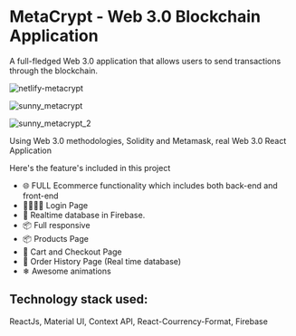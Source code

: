 # MetaCrypt - Web 3.0 Blockchain Application

A full-fledged Web 3.0 application that allows users to send transactions through the blockchain.

![netlify-metacrypt](https://user-images.githubusercontent.com/17198965/166557703-4bd033ec-8609-4853-86da-d49885b15afa.png)

![sunny_metacrypt](https://user-images.githubusercontent.com/17198965/166558609-fd12b343-904c-46f1-8951-1cf91a81c115.png)

![sunny_metacrypt_2](https://user-images.githubusercontent.com/17198965/166558623-2777c151-9fe6-4578-8634-2ef0d9e07c01.png)

Using Web 3.0 methodologies, Solidity and Metamask, real Web 3.0 React Application



Here's the feature's included in this project

- 🌐 FULL Ecommerce functionality which includes both back-end and front-end
- 👨‍👩‍👧‍👦 Login Page
-  📡 Realtime database in Firebase.
- 📦 Full responsive
- 📦 Products Page
- 🛒 Cart and Checkout Page
- 📝 Order History Page (Real time database)
- ❄ Awesome animations 

## Technology stack used:
ReactJs, Material UI, Context API, React-Courrency-Format, Firebase

